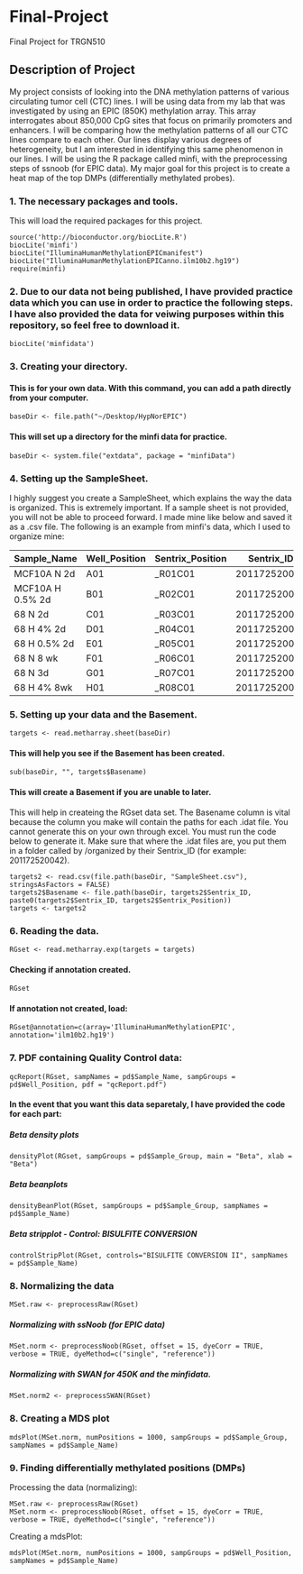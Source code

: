 # Final-Project
Final Project for TRGN510

## Description of Project

My project consists of looking into the DNA methylation patterns of various circulating tumor cell (CTC) lines. I will be using data from my lab that was investigated by using an EPIC (850K) methylation array. This array interrogates about 850,000 CpG sites that focus on primarily promoters and enhancers. I will be comparing how the methylation patterns of all our CTC lines compare to each other. Our lines display various degrees of heterogeneity, but I am interested in identifying this same phenomenon in our lines. I will be using the R package called minfi, with the preprocessing steps of ssnoob (for EPIC data). My major goal for this project is to create a heat map of the top DMPs (differentially methylated probes).

### 1. The necessary packages and tools.

This will load the required packages for this project.
```
source('http://bioconductor.org/biocLite.R')
biocLite('minfi')
biocLite("IlluminaHumanMethylationEPICmanifest")
biocLite("IlluminaHumanMethylationEPICanno.ilm10b2.hg19")
require(minfi)
```
### 2. Due to our data not being published, I have provided practice data which you can use in order to practice the following steps. I have also provided the data for veiwing purposes within this repository, so feel free to download it.

```
biocLite('minfidata')
```

### 3. Creating your directory.

#### This is for your own data. With this command, you can add a path directly from your computer.
```
baseDir <- file.path("~/Desktop/HypNorEPIC")
```

#### This will set up a directory for the minfi data for practice.
```
baseDir <- system.file("extdata", package = "minfiData")
```

### 4. Setting up the SampleSheet. 

I highly suggest you create a SampleSheet, which explains the way the data is organized. This is extremely important. If a sample sheet is not provided, you will not be able to proceed forward. I made mine like below and saved it as a .csv file. The following is an example from minfi's data, which I used to organize mine:

| Sample_Name | Well_Position | Sentrix_Position | Sentrix_ID | Complete_Barcode |
| --- | --- | --- | --- | --- |
| MCF10A N 2d | A01 | _R01C01 | 201172520042 | 201172520042_R01C01|
| MCF10A H 0.5% 2d | B01 | _R02C01 | 201172520042 | 201172520042_R02C01 |
| 68 N 2d |	C01 |	_R03C01 |	201172520042 |	201172520042_R03C01 |
| 68 H 4% 2d |	D01 |	_R04C01 |	201172520042 |	201172520042_R04C01 |
| 68 H 0.5% 2d |	E01 |	_R05C01 |	201172520042 |	201172520042_R05C01 |
| 68 N 8 wk |	F01 |	_R06C01 |	201172520042 |	201172520042_R06C01 |
| 68 N 3d |	G01 |	_R07C01 |	201172520042 |	201172520042_R07C01 |
| 68 H 4% 8wk |	H01 |	_R08C01 |	201172520042 |	201172520042_R08C01 |

### 5. Setting up your data and the Basement.
```
targets <- read.metharray.sheet(baseDir)
```
#### This will help you see if the Basement has been created.
```
sub(baseDir, "", targets$Basename)
```

#### This will create a Basement if you are unable to later. 
This will help in createing the RGset data set. The Basename column is vital because the column you make will contain the paths for each .idat file. You cannot generate this on your own through excel. You must run the code below to generate it. Make sure that where the .idat files are, you put them in a folder called by /organized by their 
Sentrix_ID (for example: 201172520042).

```
targets2 <- read.csv(file.path(baseDir, "SampleSheet.csv"), stringsAsFactors = FALSE)
targets2$Basename <- file.path(baseDir, targets2$Sentrix_ID, paste0(targets2$Sentrix_ID, targets2$Sentrix_Position))
targets <- targets2
```

### 6. Reading the data.
```
RGset <- read.metharray.exp(targets = targets)
```

#### Checking if annotation created.
```
RGset
```
#### If annotation not created, load:
```
RGset@annotation=c(array='IlluminaHumanMethylationEPIC', annotation='ilm10b2.hg19')
```
### 7. PDF containing Quality Control data:

```
qcReport(RGset, sampNames = pd$Sample_Name, sampGroups = pd$Well_Position, pdf = "qcReport.pdf")
```

#### In the event that you want this data separetaly, I have provided the code for each part:

##### Beta density plots
```
densityPlot(RGset, sampGroups = pd$Sample_Group, main = "Beta", xlab = "Beta")
```

##### Beta beanplots
```
densityBeanPlot(RGset, sampGroups = pd$Sample_Group, sampNames = pd$Sample_Name)
```

##### Beta stripplot - Control: BISULFITE CONVERSION
```
controlStripPlot(RGset, controls="BISULFITE CONVERSION II", sampNames = pd$Sample_Name)
```

### 8. Normalizing the data
```
MSet.raw <- preprocessRaw(RGset)
```

##### Normalizing with ssNoob (for EPIC data)
```
MSet.norm <- preprocessNoob(RGset, offset = 15, dyeCorr = TRUE, verbose = TRUE, dyeMethod=c("single", "reference"))
```

##### Normalizing with SWAN for 450K and the minfidata.
```
MSet.norm2 <- preprocessSWAN(RGset)
```


### 8. Creating a MDS plot
```
mdsPlot(MSet.norm, numPositions = 1000, sampGroups = pd$Sample_Group, sampNames = pd$Sample_Name)
```

### 9. Finding differentially methylated positions (DMPs)


Processing the data (normalizing):

```
MSet.raw <- preprocessRaw(RGset)
MSet.norm <- preprocessNoob(RGset, offset = 15, dyeCorr = TRUE, verbose = TRUE, dyeMethod=c("single", "reference"))
```

Creating a mdsPlot:

```
mdsPlot(MSet.norm, numPositions = 1000, sampGroups = pd$Well_Position, sampNames = pd$Sample_Name)
```




